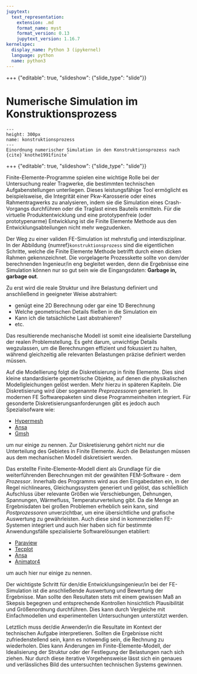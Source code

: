 ```yaml
---
jupytext:
  text_representation:
    extension: .md
    format_name: myst
    format_version: 0.13
    jupytext_version: 1.16.7
kernelspec:
  display_name: Python 3 (ipykernel)
  language: python
  name: python3
---
```

+++ {"editable": true, "slideshow": {"slide_type": "slide"}}
# Numerische Simulation im Konstruktionsprozess

```{figure} images/Konstruktionsprozess_knothe.png
---
height: 300px
name: konstruktionsprozess
---
Einordnung numerischer Simulation in den Konstruktionsprozess nach {cite}`knothe1991finite`
```

+++ {"editable": true, "slideshow": {"slide_type": "slide"}}

Finite-Elemente-Programme spielen eine wichtige Rolle bei der Untersuchung realer Tragwerke, die bestimmten technischen Aufgabenstellungen unterliegen. Dieses leistungsfähige Tool ermöglicht es beispielsweise, die Integrität einer Pkw-Karosserie oder eines Rahmentragwerks zu analysieren, indem sie die Simulation eines Crash-Vorgangs durchführen oder die Traglast eines Bauteils ermitteln. Für die virtuelle Produktentwicklung und eine prototypenfreie (oder prototypenarme) Entwicklung ist die Finite Elemente Methode aus den Entwicklungsabteilungen nicht mehr wegzudenken.

Der Weg zu einer validen FE-Simulation ist mehrstufig und interdisziplinar. In der Abbildung {numref}`konstruktionsprozess` sind die eigentlichen Schritte, welche die Finite Elemente Methode betrifft durch einen dicken Rahmen gekennzeichnet. Die vorgelagerte Prozesskette sollte von dem/der berechnenden Ingenieur/in eng begleitet werden, denn die Ergebnisse eine Simulation können nur so gut sein wie die Eingangsdaten: **Garbage in, garbage out**.

Zu erst wird die reale Struktur und ihre Belastung definiert und anschließend in geeigneter Weise abstrahiert:
  - genügt eine 2D Berechnung oder gar eine 1D Berechnung
  - Welche geometrischen Details fließen in die Simulation ein
  - Kann ich die tatsächliche Last abstrahieren?
  - etc.

Das resultierende mechanische Modell ist somit eine idealisierte Darstellung der realen Problemstellung. Es geht darum, unwichtige Details wegzulassen, um die Berechnungen effizient und fokussiert zu halten, während gleichzeitig alle relevanten Belastungen präzise definiert werden müssen.

Auf die Modellierung folgt die Diskretisierung in finite Elemente. Dies sind kleine standardisierte geometrische Objekte, auf denen die physikalischen Modellgleichungen gelöst werden. Mehr hierzu in späteren Kapiteln.
Die Diskretisierung wird über sogenannte *Preprozessoren* generiert. In modernen FE Softwarepaketen sind diese Programmeinheiten integriert. Für gesonderte Diskretisierungsanforderungen gibt es jedoch auch Spezialsofware wie:
 - [Hypermesh](https://altair.com/hypermesh/)
 - [Ansa](https://www.beta-cae.com/)
 - [Gmsh](https://gmsh.info/) 

um nur einige zu nennen.
Zur Diskretisierung gehört nicht nur die Unterteilung des Gebietes in Finite Elemente. Auch die Belastungen müssen aus dem mechanischen Modell diskretisiert werden.

Das erstellte Finite-Elemente-Modell dient als Grundlage für die weiterführenden Berechnungen mit der gewählten FEM-Software - dem *Prozessor*. Innerhalb des Programms wird aus den Eingabedaten ein, in der Regel nichlineares, Gleichungssystem generiert und gelöst, das schließlich Aufschluss über relevante Größen wie Verschiebungen, Dehnungen, Spannungen, Wärmefluss, Temperaturverteilung gibt. Da die Menge an Ergebnisdaten bei großen Problemen erheblich sein kann, sind *Postprozessoren* unverzichtbar, um eine übersichtliche und grafische Auswertung zu gewährleisten. Auch diese sind in kommerziellen FE-Systemen integriert und auch hier haben sich für bestimmte Anwendungsfälle spezialisierte Softwarelösungen etabliert:
  - [Paraview](https://www.paraview.org/)
  - [Tecplot](https://tecplot.com/)
  - [Ansa](https://www.beta-cae.com/)
  - [Animator4](https://www.gns-mbh.com/products/animator4/) 

um auch hier nur einige zu nennen.

Der wichtigste Schritt für den/die Entwicklungsingenieur/in bei der FE-Simulation ist die anschließende Auswertung und Bewertung der Ergebnisse. Man sollte den Resultaten stets mit einem gewissen Maß an Skepsis begegnen und entsprechende Kontrollen hinsichtlich Plausibilität und Größenordnung durchführen. Dies kann durch Vergleiche mit Einfachmodellen und experimentellen Untersuchungen unterstützt werden.

Letztlich muss der/die Anwender/in die Resultate im Kontext der technischen Aufgabe interpretieren. Sollten die Ergebnisse nicht zufriedenstellend sein, kann es notwendig sein, die Rechnung zu wiederholen. Dies kann Änderungen im Finite-Elemente-Modell, der Idealisierung der Struktur oder der Festlegung der Belastungen nach sich ziehen. Nur durch diese iterative Vorgehensweise lässt sich ein genaues und verlässliches Bild des untersuchten technischen Systems gewinnen.

<!-- - **Nutzung von Finite-Elemente-Programmen**
  - Anwendung zur Untersuchung realer Tragwerke unter technischen Aufgabenstellungen
  - Beispiele für reale Strukturen: Pkw-Karosserie, Stockwerkrahmen
  - Beispiele für technische Aufgaben: Simulation eines Crash-Vorgangs, Ermittlung der Traglast

- **Erstellung des mechanischen Modells**
  - Idealisierte Darstellung der Struktur entscheidend
  - Weglassen von unwichtigen Strukturdetails
  - Festlegung der relevanten Belastungen

- **Diskretisierung in finite Elemente**
  - Manuelle Diskretisierung möglich bei kleinen Strukturen
  - Rechnerunterstützung erforderlich bei komplexen Strukturen wie Fahrzeugkarosserien oder Flugzeugen
  - Nutzung von Preprozessoren zur Modellerzeugung und grafischen Kontrolle

- **Finite-Elemente-Modell als Basis für Berechnungen**
  - Bereitstellung von Eingabedaten für FEM-Programme
  - Internes Generieren und Lösen von Gleichungssystemen
  - Bestimmung relevanter Größen wie Verschiebungen und Schnittkräfte
  - Verwendung von Postprozessoren zur übersichtlichen Darstellung der Ergebnisse

- **Kritische Bewertung der FEM-Ergebnisse**
  - Notwendigkeit des Misstrauens gegenüber FEM-Ergebnissen
  - Durchführung von Kontrollen für Plausibilität und Größenordnung der Ergebnisse
  - Vergleich mit Einfachmodellen und experimentellen Untersuchungen

- **Interpretation und Anpassung**
  - Interpretation der Ergebnisse im Kontext der technischen Aufgabe
  - Mögliche Wiederholung der Rechnung bei nicht zufriedenstellenden Ergebnissen
  - Anpassung des Finite-Elemente-Modells, Idealisierung der Struktur oder Belastungsfestlegung ggf. notwendig -->